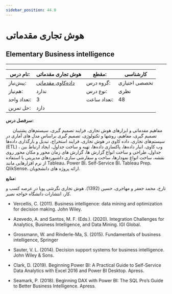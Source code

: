 ```yaml
---
sidebar_position: 44.0
---
```

# هوش تجاری مقدماتی
## Elementary Business intelligence
_______________________________________________________________________________
| نام درس:    | هوش تجاری مقدماتی                                           | مقطع:       | کارشناسی      |
| ----------- | ----------------------------------------------------------- | ----------- | ------------- |
| پیش‌نیاز:   | [داده‌کاوی مقدماتی](../mandatory/Elementary-Data-Mining.md) | گروه درس:   | تخصصی اختیاری |
| هم‌نیاز:    | ندارد                                                       | نوع درس:    | نظری          |
| تعداد واحد: | 3                                                           | تعداد ساعت: | 48            |
| حل تمرین:   |  دارد                                                       |             |               |

**سرفصل درس:**

`   `مفاهیم مقدماتی و ابزارهای هوش تجاری، فرایند تصمیم گیری، سیستم‌های پشتیبان تصمیم گیری، مفاهیم، روشها و تکنولوژی، تصمیم گیری براساس مدل های آماری در سیستم‌های تجاری، داده کاوی در هوش تجاری،  فرایند استخراج، تبدیل و  بارگذاری داده‌ها (ETL) ، وب کاوی، انبار داده‌ها،  پاکسازی داده‌ها، تهیه و ساخت جداول، ایجاد ارتباط بین جداول، طراحی و ساخت  انواع گزارش ها، گزارش های زمان محور و مکان محور روی نقشه، ساخت انواع نمودارها، ساخت و سفارشی سازی داشبوردهای مدیریتی با استفاده از نرم افزارهایی مانند Tableau، Power BI، Self-Service BI، Tableau Prep، QlikSense، ارائه پروژه های دانشجویان. 

**منابع:**

تارخ، محمد جعفر و مهاجری، حسین (1392). هوش تجاری نگرشی پویا در عرصه کسب و کار، انتشارات دانشگاه خواجه نصیر. 

- Vercellis, C. (2011). Business intelligence: data mining and optimization for decision making. John Wiley.

- Azevedo, A. and Santos, M. F. (Eds.). (2020). Integration Challenges for Analytics, Business Intelligence, and Data Mining. IGI Global.

- Grossmann, W. and Rinderle-Ma, S. (2015). Fundamentals of business intelligence, Springer

- Sauter, V. L. (2014). Decision support systems for business intelligence. John Wiley & Sons.

- Clark, D. (2019). Beginning Power BI: A Practical Guide to Self-Service Data Analytics with Excel 2016 and Power BI Desktop. Apress.

- Seamark, P. (2018). Beginning DAX with Power BI: The SQL Pro’s Guide to Better Business Intelligence. Apress.
